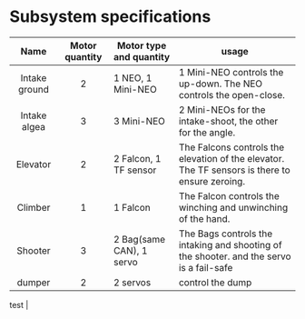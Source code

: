 # Subsystem specifications
|Name                |Motor quantity|Motor type and quantity|usage                                                                                                               |
|:------------------:|:------------:|-----------------------|--------------------------------------------------------------------------------------------------------------------|
|Intake ground       |2             |1 NEO, 1 Mini-NEO      |1 Mini-NEO controls the up-down. The NEO controls the open-close.                  |
|Intake algea        |3             |3 Mini-NEO|2 Mini-NEOs for the intake-shoot, the other for the angle.                                    |
|Elevator            |2             |2 Falcon, 1 TF sensor  |The Falcons controls the elevation of the elevator. The TF sensors is there to ensure zeroing.                       |
|Climber             |1             |1 Falcon               |The Falcon controls the winching and unwinching of the hand.|
|Shooter             |3             |2 Bag(same CAN), 1 servo|The Bags controls the intaking and shooting of the shooter. and the servo is a fail-safe    |
|dumper              |2             |2 servos               | control the dump
   

test                                                  |